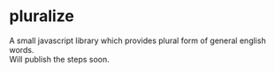# pluralize
A small javascript library which provides plural form of general english words.<br>
Will publish the steps soon.


